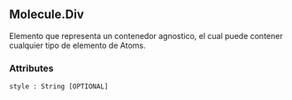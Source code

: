 ## Molecule.Div
Elemento que representa un contenedor agnostico, el cual puede contener cualquier tipo de elemento de Atoms.

### Attributes

```
style : String [OPTIONAL]
```